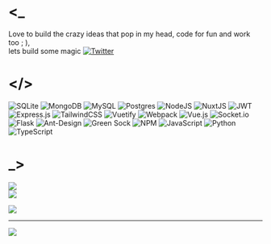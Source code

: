 # <_
Love to build the crazy ideas that pop in my head, code for fun and work too ; ),<br>lets build some magic     [![Twitter](https://img.shields.io/badge/Twitter-%231DA1F2.svg?logo=Twitter&logoColor=white)](https://twitter.com/mrkelvic) 


# </>
![SQLite](https://img.shields.io/badge/sqlite-%2307405e.svg?style=for-the-badge&logo=sqlite&logoColor=white)    ![MongoDB](https://img.shields.io/badge/MongoDB-%234ea94b.svg?style=for-the-badge&logo=mongodb&logoColor=white)   ![MySQL](https://img.shields.io/badge/mysql-%2300f.svg?style=for-the-badge&logo=mysql&logoColor=white)    ![Postgres](https://img.shields.io/badge/postgres-%23316192.svg?style=for-the-badge&logo=postgresql&logoColor=white)    ![NodeJS](https://img.shields.io/badge/node.js-6DA55F?style=for-the-badge&logo=node.js&logoColor=white)   ![NuxtJS](https://img.shields.io/badge/Nuxt-black?style=for-the-badge&logo=nuxt.js&logoColor=white)   ![JWT](https://img.shields.io/badge/JWT-black?style=for-the-badge&logo=JSON%20web%20tokens)   ![Express.js](https://img.shields.io/badge/express.js-%23404d59.svg?style=for-the-badge&logo=express&logoColor=%2361DAFB)   ![TailwindCSS](https://img.shields.io/badge/tailwindcss-%2338B2AC.svg?style=for-the-badge&logo=tailwind-css&logoColor=white)    ![Vuetify](https://img.shields.io/badge/Vuetify-1867C0?style=for-the-badge&logo=vuetify&logoColor=AEDDFF)   ![Webpack](https://img.shields.io/badge/webpack-%238DD6F9.svg?style=for-the-badge&logo=webpack&logoColor=black) ![Vue.js](https://img.shields.io/badge/vuejs-%2335495e.svg?style=for-the-badge&logo=vuedotjs&logoColor=%234FC08D)   ![Socket.io](https://img.shields.io/badge/Socket.io-black?style=for-the-badge&logo=socket.io&badgeColor=010101) ![Flask](https://img.shields.io/badge/flask-%23000.svg?style=for-the-badge&logo=flask&logoColor=white)    ![Ant-Design](https://img.shields.io/badge/-AntDesign-%230170FE?style=for-the-badge&logo=ant-design&logoColor=white)    ![Green Sock](https://img.shields.io/badge/green%20sock-88CE02?style=for-the-badge&logo=greensock&logoColor=white)    ![NPM](https://img.shields.io/badge/NPM-%23000000.svg?style=for-the-badge&logo=npm&logoColor=white)   ![JavaScript](https://img.shields.io/badge/javascript-%23323330.svg?style=for-the-badge&logo=javascript&logoColor=%23F7DF1E)    ![Python](https://img.shields.io/badge/python-3670A0?style=for-the-badge&logo=python&logoColor=ffdd54)    ![TypeScript](https://img.shields.io/badge/typescript-%23007ACC.svg?style=for-the-badge&logo=typescript&logoColor=white)


# _> 
![](https://github-readme-streak-stats.herokuapp.com/?user=MrKelvic&theme=dark&hide_border=false)<br/>
![](https://github-readme-stats.vercel.app/api/top-langs/?username=MrKelvic&theme=dark&hide_border=false&include_all_commits=true&count_private=true&layout=compact)

![](https://quotes-github-readme.vercel.app/api?type=horizontal&theme=radical)

---
[![](https://visitcount.itsvg.in/api?id=MrKelvic&icon=5&color=12)](https://visitcount.itsvg.in)

<!-- Proudly created with GPRM ( https://gprm.itsvg.in ) -->
